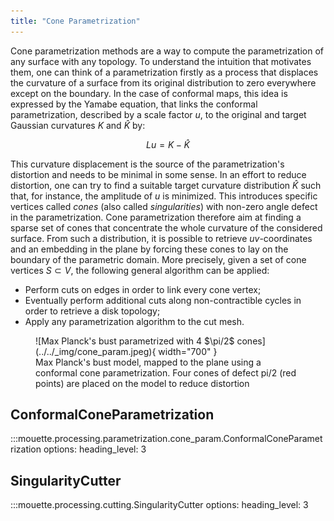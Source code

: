 ```yaml
---
title: "Cone Parametrization"
---
```


Cone parametrization methods are a way to compute the parametrization of any surface with any topology. To understand the intuition that motivates them, one can think of a parametrization firstly as a process that displaces the curvature of a surface from its original distribution to zero everywhere except on the boundary. In the case of conformal maps, this idea is expressed by the Yamabe equation, that links the conformal parametrization, described by a scale factor $u$, to the original and target Gaussian curvatures $K$ and $\hat{K}$ by:

$$Lu = K - \hat{K}$$

This curvature displacement is the source of the parametrization's distortion and needs to be minimal in some sense. In an effort to reduce distortion, one can try to find a suitable target curvature distribution $\hat{K}$ such that, for instance, the amplitude of $u$ is minimized. This introduces specific vertices called _cones_ (also called _singularities_) with non-zero angle defect in the parametrization. Cone parametrization therefore aim at finding a sparse set of cones that concentrate the whole curvature of the considered surface. From such a distribution, it is possible to retrieve $uv$-coordinates and an embedding in the plane by forcing these cones to lay on the boundary of the parametric domain. More precisely, given a set of cone vertices $S \subset V$, the following general algorithm can be applied:

- Perform cuts on edges in order to link every cone vertex;
- Eventually perform additional cuts along non-contractible cycles in order to retrieve a disk topology;
- Apply any parametrization algorithm to the cut mesh.

<figure markdown>
  ![Max Planck's bust parametrized with 4 $\pi/2$ cones](../../_img/cone_param.jpeg){ width="700" }
  <figcaption>Max Planck's bust model, mapped to the plane using a conformal cone parametrization. Four cones of defect pi/2 (red points) are placed on the model to reduce distortion</figcaption>
</figure>


## ConformalConeParametrization

:::mouette.processing.parametrization.cone_param.ConformalConeParametrization
    options:
        heading_level: 3


## SingularityCutter
:::mouette.processing.cutting.SingularityCutter
    options:
        heading_level: 3